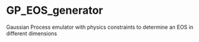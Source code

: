 # GP_EOS_generator
Gaussian Process emulator with physics constraints to determine an EOS in different dimensions
